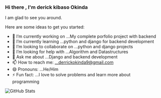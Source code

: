 ### Hi there , I'm derick kibaso Okinda
I am glad to see you around.


Here are some ideas to get you started:

- 🔭 I’m currently working on ...My complete porfolio project with backend
- 🌱 I’m currently learning ...python and django for backend development
- 👯 I’m looking to collaborate on ...python and django projects
- 🤔 I’m looking for help with ...Algorithm and Datastructures
- 💬 Ask me about ...Django and backend development
- 📫 How to reach me: ...derrickokinda9@gmail.com
- 😄 Pronouns: ...He/Him
- ⚡ Fun fact: ...I love to solve problems and learn more about programming

![GitHub Stats](https://github-readme-stats.vercel.app/api?username=derick-droid&theme=radical) 
